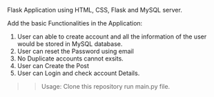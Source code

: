 Flask Application using HTML, CSS, Flask and MySQL server.

Add the basic Functionalities in the Application:
1. User can able to create account and all the information of the user would
be stored in MySQL database.
2. User can reset the Password using email 
3. No Duplicate accounts cannot exsits.
4. User can Create the Post
5. User can Login and check account Details.

>> Usage:
 Clone this repository run main.py file.

